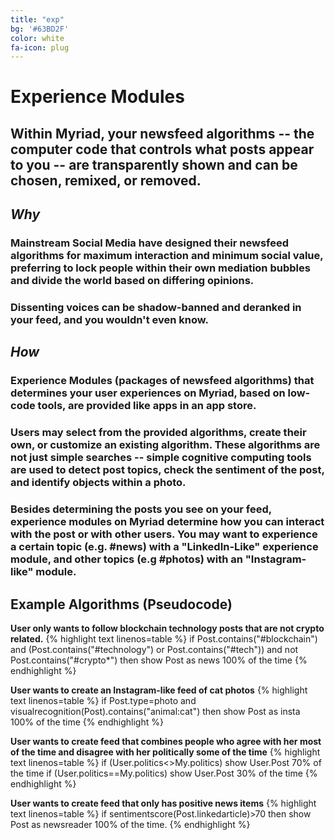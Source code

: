 ```yaml
---
title: "exp"
bg: '#63BD2F'
color: white
fa-icon: plug
---
```



# Experience Modules

## Within Myriad, your newsfeed algorithms -- the computer code that controls what posts appear to you -- are transparently shown and can be chosen, remixed, or removed.

## *Why*

### Mainstream Social Media have designed their newsfeed algorithms for maximum interaction and minimum social value, preferring to lock people within their own mediation bubbles and divide the world based on differing opinions. 

### Dissenting voices can be shadow-banned and deranked in your feed, and you wouldn't even know. 

## *How*

### Experience Modules (packages of newsfeed algorithms) that determines your user experiences on Myriad, based on low-code tools, are provided like apps in an app store. 

### Users may select from the provided algorithms, create their own, or customize an existing algorithm. These algorithms are not just simple searches -- simple cognitive computing tools are used to detect post topics, check the sentiment of the post, and identify objects within a photo.

### Besides determining the posts you see on your feed, experience modules on Myriad determine how you can interact with the post or with other users. You may want to experience a certain topic (e.g. #news) with a "LinkedIn-Like" experience module, and other topics (e.g #photos) with an "Instagram-like" module.

## Example Algorithms (Pseudocode)

**User only wants to follow blockchain technology posts that are not crypto related.**
{% highlight text linenos=table %}
if Post.contains("#blockchain") and 
(Post.contains("#technology") or Post.contains("#tech"))
and not Post.contains("#crypto*") then
show Post as news 100% of the time
{% endhighlight %}


**User wants to create an Instagram-like feed of cat photos**
{% highlight text linenos=table %}
if Post.type=photo 
and visualrecognition(Post).contains("animal:cat") then
show Post as insta 100% of the time
{% endhighlight %}


**User wants to create feed that combines people who agree with her most of the time and disagree with her politically some of the time**
{% highlight text linenos=table %}
if (User.politics<>My.politics) show User.Post 70% of the time
if (User.politics==My.politics) show User.Post 30% of the time
{% endhighlight %}


**User wants to create feed that only has positive news items**
{% highlight text linenos=table %}
if sentimentscore(Post.linkedarticle)>70 then show Post as newsreader 100% of the time.
{% endhighlight %}